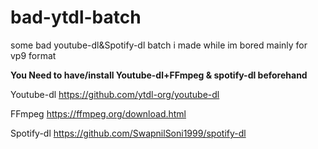 # bad-ytdl-batch
some bad youtube-dl&Spotify-dl batch i made while im bored mainly for vp9 format

**You Need to have/install Youtube-dl+FFmpeg & spotify-dl beforehand**

Youtube-dl
https://github.com/ytdl-org/youtube-dl

FFmpeg
https://ffmpeg.org/download.html

Spotify-dl
https://github.com/SwapnilSoni1999/spotify-dl
